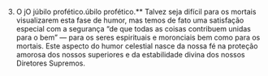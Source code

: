 ﻿3. O jO júbilo profético.úbilo profético.** Talvez seja difícil para os mortais visualizarem esta fase de humor, mas temos de fato uma satisfação especial com a segurança “de que todas as coisas contribuem unidas para o bem” — para os seres espirituais e moronciais bem como para os mortais. Este aspecto do humor celestial nasce da nossa fé na proteção amorosa dos nossos superiores e da estabilidade divina dos nossos Diretores Supremos.